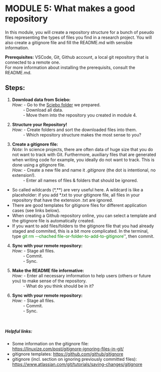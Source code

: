 # **MODULE 5: What makes a good repository** 

In this module, you will create a repository structure for a bunch of pseudo files representing the types of files
you find in a research project. You will also create a gitignore file and fill the README.md with sensible information.
<br />

**Prerequisites:** VSCode, Git, Github account, a local git repository that is connected to a remote one. <br />
For more information about installing the prerequisits, consult the README.md. <br />

## Steps:
1. **Download data from Sciebo:** <br />
*How:* - Go to the [Sciebo folder](https://uni-bonn.sciebo.de/s/qgWbEE7XvLTuPw4) we prepared.<br />
&emsp; &emsp; - Download all data. <br />
&emsp; &emsp; - Move them into the repository you created in module 4. <br />

2. **Structure your Repository!** <br />
*How:* - Create folders and sort the downloaded files into them. <br />
&emsp; &emsp; - Which repository structure makes the most sense to you?  <br />

3. **Create a gitignore file:** <br />
*Note:* In science projects, there are often data of huge size that you do not want to track with Git. Furthermore, auxiliary files that are generated when writing code for example, you ideally do not want to track. This is done using a gitignore file. <br />
*How:* - Create a new file and name it *.gitignore* (the dot is intentional, no extension!). <br />
&emsp; &emsp; - Enter all names of files & folders that should be ignored. <br />
- So called wildcards (*,**) are very useful here. A wildcard is like a placeholder: if you add *.txt to your gitignore file, all files in your repository that have the extension .txt are ignored.<br />
- There are good templates for gitignore files for different application cases (see links below). <br />
- When creating a Github repository online, you can select a template and the gitignore file is automatically created. <br />
- If you want to add files/folders to the gitignore file that you had already staged and commited, this is a bit more complicated. In the terminal, type <span style="color:green"> git rm --chached file-or-folder-to-add-to-gitignore</span>'', then commit. <br />

4. **Sync with your remote repository:** <br />
*How:* - Stage all files. <br />
&emsp; &emsp; - Commit.<br />
&emsp; &emsp; - Sync. <br />

5. **Make the README file informative:** <br />
*How:* - Enter all necessary imformation to help users (others or future you) to make sense of the repository. <br />
&emsp; &emsp; - What do you think should be in it?<br />

6. **Sync with your remote repository:** <br />
*How:* - Stage all files. <br />
&emsp; &emsp; - Commit.<br />
&emsp; &emsp; - Sync. <br />
<br />


##### Helpful links:
- Some information on the gitignore file: https://linuxize.com/post/gitignore-ignoring-files-in-git/
- gitignore templates: https://github.com/github/gitignore
- gitignore (incl. section on ignoring previously committed files): https://www.atlassian.com/git/tutorials/saving-changes/gitignore
